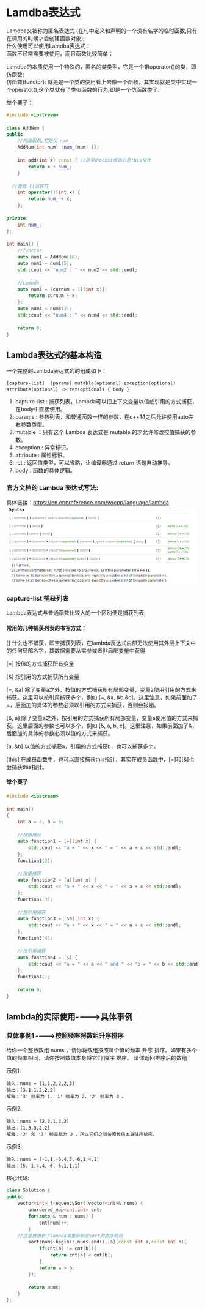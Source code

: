 # Lamdba表达式

Lamdba又被称为匿名表达式 (在句中定义和声明的一个没有名字的临时函数,只有在调用的时候才会创建函数对象);  
什么使用可以使用Lamdba表达式：  
函数不经常需要被使用，而且函数比较简单；  

Lamdba的本质使用一个特殊的，匿名的类类型，它是一个带operator()的类，即仿函数;  
仿函数(functor): 就是是一个类的使用看上去像一个函数，其实现就是类中实现一个operator(),这个类就有了类似函数的行为,即是一个仿函数类了.

举个栗子：
```c++
#include <iostream>

class AddNum {
public:
	//构造函数,初始化 num_
	AddNum(int num) :num_(num) {};

	int add(int x) const { //这里的const修饰的是this指针
		return x + num_;
	}
  
  //重载 ()运算符
	int operator()(int x) {
		return num_ + x;
	};
	
private:
	int num_;
};

int main() {
	//functor
	auto num1 = AddNum(10);
	auto num2 = num1(5);
	std::cout << "num2 : " << num2 << std::endl;

	//Lambda
	auto num3 = [curnum = 1](int x){
		return curnum + x;
	};
	auto num4 = num3(2);
	std::cout << "num4 : " << num4 << std::endl;
  
	return 0;
}
```

## Lambda表达式的基本构造

一个完整的Lambda表达式的的组成如下：
```
[capture-list]  (params) mutable(optional) exception(optional) attribute(optional) -> ret(optional) { body }   
```
1. capture-list : 捕获列表，Lambda可以把上下文变量以值或引用的方式捕获，在body中直接使用。  
2. params : 参数列表，和普通函数一样的参数，在c++14之后允许使用auto左右参数类型。  
3. mutable ：只有这个 Lambda 表达式是 mutable 的才允许修改按值捕获的参数。  
4. exception : 异常标识。  
5. attribute : 属性标识。  
6. ret : 返回值类型，可以省略，让编译器通过 return 语句自动推导。  
7. body : 函数的具体逻辑。  

### 官方文档的 Lambda 表达式写法:    
具体链接：https://en.cppreference.com/w/cpp/language/lambda
![image](https://github.com/Feng3333/Cplusplus/blob/990e74e994dfe31193ff58671ada5d6f23cce1a7/C++%2011%E6%96%B0%E7%89%B9%E6%80%A7/images-folder/Lambda1.png)

### capture-list 捕获列表

Lambda表达式与普通函数比较大的一个区别便是捕获列表;  

#### 常用的几种捕获列表的书写方式：  

[] 什么也不捕获，即空捕获列表，在lambda表达式内部无法使用其外层上下文中的任何局部名字，其数据需要从实参或者非局部变量中获得

[=] 按值的方式捕获所有变量

[&] 按引用的方式捕获所有变量

[=, &a] 除了变量a之外，按值的方式捕获所有局部变量，变量a使用引用的方式来捕获。这里可以按引用捕获多个，例如 [=, &a, &b,&c]。这里注意，如果前面加了=，后面加的具体的参数必须以引用的方式来捕获，否则会报错。

[&, a] 除了变量a之外，按引用的方式捕获所有局部变量，变量a使用值的方式来捕获。这里后面的参数也可以多个，例如 [&, a, b, c]。这里注意，如果前面加了&，后面加的具体的参数必须以值的方式来捕获。

[a, &b] 以值的方式捕获a，引用的方式捕获b，也可以捕获多个。

[this] 在成员函数中，也可以直接捕获this指针，其实在成员函数中，[=]和[&]也会捕获this指针。

#### 举个栗子
```cpp
#include <iostream>

int main()
{
    int a = 3, b = 5;

    //按值捕获
    auto function1 = [=](int x) {
        std::cout << "a + " << x << " = " << a + x << std::endl;
    };
    function1(2);

    //按值捕获
    auto function2 = [a](int x) {
        std::cout << "a + " << x << " = " << a + x << std::endl;
    };
    function2(3);

    //按引用捕获
    auto function3 = [&a](int x) {
        std::cout << "a + " << x << " = " << a + x << std::endl;
    };
    function3(4);

    //按引用捕获
    auto function4 = [&] {
        std::cout << "a = " << a << " and " << "b = " << b << std::endl;
    };
    function4(); 

    return 0;
}
```


## lambda的实际使用---->具体事例

### 具体事例1 ---->按照频率将数组升序排序
给你一个整数数组 nums ，请你将数组按照每个值的频率 升序 排序。如果有多个值的频率相同，请你按照数值本身将它们 降序 排序。 请你返回排序后的数组

示例1:
```
输入：nums = [1,1,2,2,2,3]
输出：[3,1,1,2,2,2]
解释：'3' 频率为 1，'1' 频率为 2，'2' 频率为 3 。
```

示例2:
```
输入：nums = [2,3,1,3,2]
输出：[1,3,3,2,2]
解释：'2' 和 '3' 频率都为 2 ，所以它们之间按照数值本身降序排序。
```

示例3:
```
输入：nums = [-1,1,-6,4,5,-6,1,4,1]
输出：[5,-1,4,4,-6,-6,1,1,1]
```

核心代码:
```c++
class Solution {
public:
    vector<int> frequencySort(vector<int>& nums) {
        unordered_map<int,int> cnt;
        for(auto & num : nums) {
            cnt[num]++;
        }
	//这里就用到了lambda来重新制定sort的排序规则
        sort(nums.begin(),nums.end(),[&](const int a,const int b){
            if(cnt[a] != cnt[b]){
                return cnt[a] < cnt[b];
            }
            return a > b;
        });

        return nums;
    }
};
```
